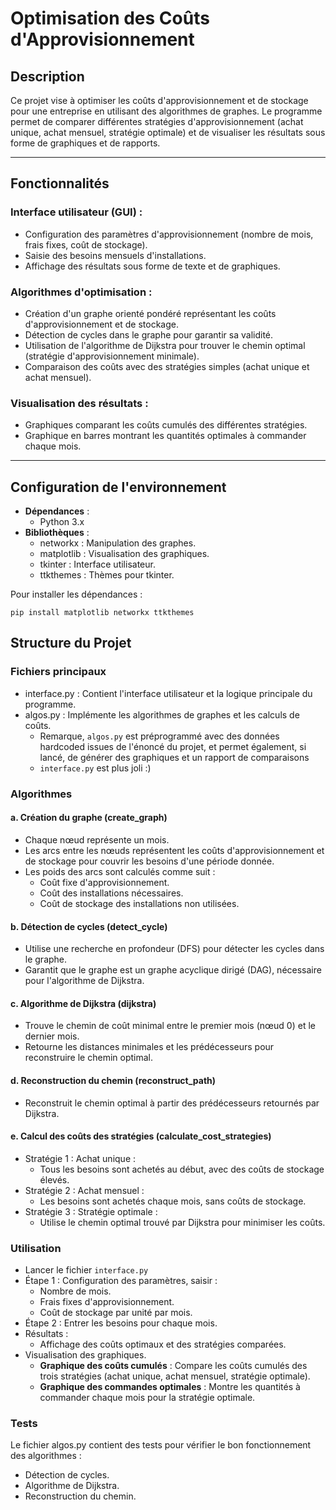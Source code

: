 # Optimisation des Coûts d'Approvisionnement
## Description
Ce projet vise à optimiser les coûts d'approvisionnement et de stockage pour une entreprise en utilisant des algorithmes de graphes. Le programme permet de comparer différentes stratégies d'approvisionnement (achat unique, achat mensuel, stratégie optimale) et de visualiser les résultats sous forme de graphiques et de rapports.
___

## Fonctionnalités

### Interface utilisateur (GUI) :

- Configuration des paramètres d'approvisionnement (nombre de mois, frais fixes, coût de stockage).
- Saisie des besoins mensuels d'installations.
- Affichage des résultats sous forme de texte et de graphiques.

### Algorithmes d'optimisation :

- Création d'un graphe orienté pondéré représentant les coûts d'approvisionnement et de stockage.
- Détection de cycles dans le graphe pour garantir sa validité.
- Utilisation de l'algorithme de Dijkstra pour trouver le chemin optimal (stratégie d'approvisionnement minimale).
- Comparaison des coûts avec des stratégies simples (achat unique et achat mensuel).

### Visualisation des résultats :

- Graphiques comparant les coûts cumulés des différentes stratégies.
- Graphique en barres montrant les quantités optimales à commander chaque mois.
___

## Configuration de l'environnement
- **Dépendances** :
    - Python 3.x
- **Bibliothèques** :
    - networkx : Manipulation des graphes.
    - matplotlib : Visualisation des graphiques.
    - tkinter : Interface utilisateur.
    - ttkthemes : Thèmes pour tkinter.

Pour installer les dépendances :

```shell
pip install matplotlib networkx ttkthemes
```


## Structure du Projet
### Fichiers principaux
- interface.py : Contient l'interface utilisateur et la logique principale du programme.
- algos.py : Implémente les algorithmes de graphes et les calculs de coûts.
    - Remarque, `algos.py` est préprogrammé avec des données hardcoded issues de l'énoncé du projet, et permet également, si lancé, de générer des graphiques et un rapport de comparaisons
    - `interface.py` est plus joli :)

### Algorithmes
#### a. Création du graphe (create_graph)
- Chaque nœud représente un mois.
- Les arcs entre les nœuds représentent les coûts d'approvisionnement et de stockage pour couvrir les besoins d'une période donnée.
- Les poids des arcs sont calculés comme suit :
    - Coût fixe d'approvisionnement.
    - Coût des installations nécessaires.
    - Coût de stockage des installations non utilisées.
#### b. Détection de cycles (detect_cycle)
- Utilise une recherche en profondeur (DFS) pour détecter les cycles dans le graphe.
- Garantit que le graphe est un graphe acyclique dirigé (DAG), nécessaire pour l'algorithme de Dijkstra.
#### c. Algorithme de Dijkstra (dijkstra)
- Trouve le chemin de coût minimal entre le premier mois (nœud 0) et le dernier mois.
- Retourne les distances minimales et les prédécesseurs pour reconstruire le chemin optimal.
#### d. Reconstruction du chemin (reconstruct_path)
- Reconstruit le chemin optimal à partir des prédécesseurs retournés par Dijkstra.
#### e. Calcul des coûts des stratégies (calculate_cost_strategies)
- Stratégie 1 : Achat unique :
    - Tous les besoins sont achetés au début, avec des coûts de stockage élevés.
- Stratégie 2 : Achat mensuel :
    - Les besoins sont achetés chaque mois, sans coûts de stockage.
- Stratégie 3 : Stratégie optimale :
    - Utilise le chemin optimal trouvé par Dijkstra pour minimiser les coûts.

### Utilisation
- Lancer le fichier `interface.py`
- Étape 1 : Configuration des paramètres, saisir :
    - Nombre de mois.
    - Frais fixes d'approvisionnement.
    - Coût de stockage par unité par mois.
- Étape 2 : Entrer les besoins pour chaque mois.
- Résultats :
    - Affichage des coûts optimaux et des stratégies comparées.
- Visualisation des graphiques.
    - **Graphique des coûts cumulés** :
    Compare les coûts cumulés des trois stratégies (achat unique, achat mensuel, stratégie optimale).
    - **Graphique des commandes optimales** :
    Montre les quantités à commander chaque mois pour la stratégie optimale.

### Tests

Le fichier algos.py contient des tests pour vérifier le bon fonctionnement des algorithmes :

- Détection de cycles.
- Algorithme de Dijkstra.
- Reconstruction du chemin.



